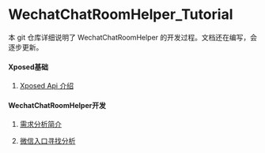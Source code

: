 # WechatChatRoomHelper_Tutorial

本 git 仓库详细说明了 WechatChatRoomHelper 的开发过程。文档还在编写，会逐步更新。



#### Xposed基础
1. [Xposed Api 介绍](https://github.com/zhudongya123/WechatChatRoomHelper_Tutorial/blob/master/P1_Xposed基础/L1_Xposed_Api%E4%BB%8B%E7%BB%8D.md)

#### WechatChatRoomHelper开发
1. [需求分析简介](https://github.com/zhudongya123/WechatChatRoomHelper_Tutorial/blob/master/P2_WechatChatRoomHelper开发/L1_需求分析简介.md)

2. [微信入口寻找分析](https://github.com/zhudongya123/WechatChatRoomHelper_Tutorial/blob/master/P2_WechatChatRoomHelper开发/L2_微信入口寻找分析.md)